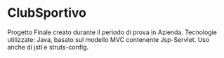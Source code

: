 # ClubSportivo
Progetto Finale creato durante il periodo di prova in Azienda. 
Tecnologie utilizzate: Java, basato sul modello MVC contenente Jsp-Servlet. 
Uso anche di jstl e struts-config.
